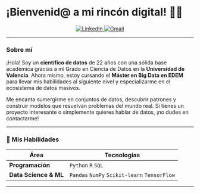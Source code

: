 # ¡Bienvenid@ a mi rincón digital! 👨‍💻

<p align="center">
  <a href="https://www.linkedin.com/in/tu-usuario-linkedin/">
  <img src="https://img.shields.io/badge/LinkedIn-0077B5?style=flat&logo=linkedin&logoColor=white" alt="LinkedIn">
</a>
<a href="mailto:tu-email@gmail.com">
  <img src="https://img.shields.io/badge/Gmail-D14836?style=flat&logo=gmail&logoColor=white" alt="Gmail">
</a>
</p>

---

### Sobre mí

¡Hola! Soy un **científico de datos** de 22 años con una sólida base académica gracias a mi Grado en Ciencia de Datos en la **Universidad de Valencia**. Ahora mismo, estoy cursando el **Máster en Big Data en EDEM** para llevar mis habilidades al siguiente nivel y especializarme en el ecosistema de datos masivos.

Me encanta sumergirme en conjuntos de datos, descubrir patrones y construir modelos que resuelvan problemas del mundo real. Si tienes un proyecto interesante o simplemente quieres hablar de datos, ¡no dudes en contactarme!

---

### 🚀 Mis Habilidades

| Área                 | Tecnologías                                       |
|----------------------|---------------------------------------------------|
| **Programación** | `Python` `R` `SQL`                                |
| **Data Science & ML**| `Pandas` `NumPy` `Scikit-learn` `TensorFlow`      |

---
